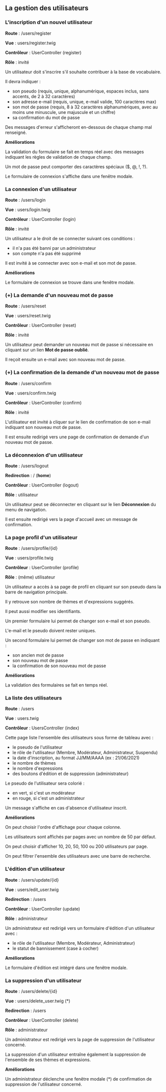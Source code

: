 ## La gestion des utilisateurs

### L'inscription d'un nouvel utilisateur

**Route** : /users/register

**Vue** : users/register.twig

**Contrôleur** : UserController (register)

**Rôle** : invité

Un utilisateur doit s'inscrire s'il souhaite contribuer à la base de vocabulaire.

Il devra indiquer :
- son pseudo (requis, unique, alphanumérique, espaces inclus, sans accents, de 2 à 32 caractères)
- son adresse e-mail (requis, unique, e-mail valide, 100 caractères max)
- son mot de passe (requis, 8 à 32 caractères alphanumériques, avec au moins une minuscule, une majuscule et un chiffre)
- sa confirmation du mot de passe

Des messages d'erreur s'afficheront en-dessous de chaque champ mal renseigné.

**Améliorations**

La validation du formulaire se fait en temps réel avec des messages indiquant les règles de validation de chaque champ.

Un mot de passe peut comporter des caractères spéciaux ($, @, !, ?).

Le formulaire de connexion s'affiche dans une fenêtre modale.

### La connexion d'un utilisateur

**Route** : /users/login

**Vue** : users/login.twig

**Contrôleur** : UserController (login)

**Rôle** : invité

Un utilisateur a le droit de se connecter suivant ces conditions :
- il n'a pas été banni par un administrateur
- son compte n'a pas été supprimé

Il est invité à se connecter avec son e-mail et son mot de passe.

**Améliorations**

Le formulaire de connexion se trouve dans une fenêtre modale.

### (+) La demande d'un nouveau mot de passe

**Route** : /users/reset

**Vue** : users/reset.twig

**Contrôleur** : UserController (reset)

**Rôle** : invité

Un utilisateur peut demander un nouveau mot de passe si nécessaire en cliquant sur un lien **Mot de passe oublié**.

Il reçoit ensuite un e-mail avec son nouveau mot de passe.

### (+) La confirmation de la demande d'un nouveau mot de passe

**Route** : /users/confirm

**Vue** : users/confirm.twig

**Contrôleur** : UserController (confirm)

**Rôle** : invité

L'utilisateur est invité à cliquer sur le lien de confirmation de son e-mail indiquant son nouveau mot de passe.

Il est ensuite redirigé vers une page de confirmation de demande d'un nouveau mot de passe.

### La déconnexion d'un utilisateur

**Route** : /users/logout

**Redirection** : / (**home**)

**Contrôleur** : UserController (logout)

**Rôle** : utilisateur

Un utilisateur peut se déconnecter en cliquant sur le lien **Déconnexion** du menu de navigation.

Il est ensuite redirigé vers la page d'accueil avec un message de confirmation.

### La page profil d'un utilisateur

**Route** : /users/profile/{id}

**Vue** : users/profile.twig

**Contrôleur** : UserController (profile)

**Rôle** : (même) utilisateur

Un utilisateur a accès à sa page de profil en cliquant sur son pseudo dans la barre de navigation principale.

Il y retrouve son nombre de thèmes et d'expressions suggérés.

Il peut aussi modifier ses identifiants.

Un premier formulaire lui permet de changer son e-mail et son pseudo.

L'e-mail et le pseudo doivent rester uniques.

Un second formulaire lui permet de changer son mot de passe en indiquant :
- son ancien mot de passe
- son nouveau mot de passe
- la confirmation de son nouveau mot de passe

**Améliorations**

La validation des formulaires se fait en temps réel.

### La liste des utilisateurs

**Route** : /users

**Vue** : users.twig

**Contrôleur** : UsersController (index)

Cette page liste l'ensemble des utilisateurs sous forme de tableau avec :
- le pseudo de l'utilisateur
- le rôle de l'utilisateur (Membre, Modérateur, Administrateur, Suspendu)
- la date d'inscription, au format JJ/MM/AAAA (ex : 21/06/2021)
- le nombre de thèmes
- le nombre d'expressions
- des boutons d'édition et de suppression (administrateur)

Le pseudo de l'utilisateur sera colorié :
- en vert, si c'est un modérateur
- en rouge, si c'est un administrateur

Un message s'affiche en cas d'absence d'utilisateur inscrit.

**Améliorations**

On peut choisir l'ordre d'affichage pour chaque colonne.

Les utilisateurs sont affichés par pages avec un nombre de 50 par défaut.

On peut choisir d'afficher 10, 20, 50, 100 ou 200 utilisateurs par page.

On peut filtrer l'ensemble des utilisateurs avec une barre de recherche.

### L'édition d'un utilisateur

**Route** : /users/update/{id}

**Vue** : users/edit_user.twig

**Redirection** : /users

**Contrôleur** : UserController (update)

**Rôle** : administrateur

Un administrateur est redirigé vers un formulaire d'édition d'un utilisateur avec :
- le rôle de l'utilisateur (Membre, Modérateur, Administrateur)
- le statut de bannissement (case à cocher)

**Améliorations**

Le formulaire d'édition est intégré dans une fenêtre modale.

### La suppression d'un utilisateur

**Route** : /users/delete/{id}

**Vue** : users/delete_user.twig (*)

**Redirection** : /users

**Contrôleur** : UserController (delete)

**Rôle** : administrateur

Un administrateur est redirigé vers la page de suppression de l'utilisateur concerné.

La suppression d'un utilisateur entraîne également la suppression de l'ensemble de ses thèmes et expressions.

**Améliorations**

Un administrateur déclenche une fenêtre modale (*) de confirmation de suppression de l'utilisateur concerné.